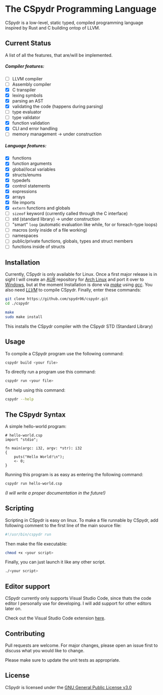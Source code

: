# The CSpydr Programming Language

CSpydr is a low-level, static typed, compiled programming language inspired by Rust and C building ontop of LLVM. 

## Current Status
A list of all the features, that are/will be implemented.

##### Compiler features:
- [ ] LLVM compiler
- [ ] Assembly compiler
- [x] C transpiler
- [x] lexing symbols
- [x] parsing an AST
- [x] validating the code (happens during parsing)
- [ ] type evaluator
- [ ] type validator
- [x] function validation
- [x] CLI and error handling
- [ ] memory management -> under construction

##### Language features:
- [x] functions
- [x] function arguments 
- [x] global/local variables
- [x] structs/enums
- [x] typedefs
- [x] control statements
- [x] expressions
- [x] arrays
- [x] file imports
- [x] `extern` functions and globals
- [ ] `sizeof` keyword (currently called through the C interface)
- [ ] std (standard library) -> under construction
- [ ] "smart" `loop` (automatic evaluation like while, for or foreach-type loops)
- [ ] macros (only inside of a file working)
- [ ] namespaces
- [ ] public/private functions, globals, types and struct members
- [ ] functions inside of structs

## Installation

Currently, CSpydr is only available for Linux. Once a first major release is in sight I will create an [AUR](https://aur.archlinux.org/) repository for [Arch Linux](https://archlinux.org/) and port it over to [Windows](https://www.microsoft.com/windows), but at the moment Installation is done via [*make*](https://www.gnu.org/software/make/) using [*gcc*](https://gcc.gnu.org/). You also need [*LLVM*](https://llvm.org/docs/GettingStarted.html) to compile CSpydr.
Finally, enter these commands:

```bash
git clone https://github.com/spydr06/cspydr.git
cd ./cspydr
```
```bash
make
sudo make install
```
This installs the CSpydr compiler with the CSpydr STD (Standard Library)

## Usage

To compile a CSpydr program use the following command:
```bash
cspydr build <your file>
```
To directly run a program use this command:
```bash
cspydr run <your file>
```

Get help using this command:
```bash
cspydr --help
```

## The CSpydr Syntax

A simple hello-world program:
```
# hello-world.csp
import "stdio";

fn main(argc: i32, argv: *str): i32
{
    puts("Hello World!\n");
    <- 0;
}
```
Running this program is as easy as entering the following command:
```bash
cspydr run hello-world.csp
```

*(I will write a proper documentation in the future!)*

## Scripting

Scripting in CSpydr is easy on linux. To make a file runnable by CSpydr, add following comment to the first line of the main source file:
```bash
#!/usr/bin/cspydr run
```
Then make the file executable:
```bash
chmod +x <your script>
```
Finally, you can just launch it like any other script.
```bash
./<your script>
```

## Editor support

CSpydr currently only supports Visual Studio Code, since thats the code editor I personally use for developing. I will add support for other editors later on.

Check out the Visual Studio Code extension [here](https://github.com/spydr06/cspydr-vscode-extension).

## Contributing
Pull requests are welcome. For major changes, please open an issue first to discuss what you would like to change.

Please make sure to update the unit tests as appropriate.

## License
CSpydr is licensed under the [GNU General Public License v3.0](https://www.gnu.org/licenses/gpl-3.0.en.html)
